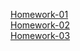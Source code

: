 [Homework-01](./goit-fullstack/goit-markup/goit-markup-hw-01)  
[Homework-02](./goit-fullstack/goit-markup/goit-markup-hw-02)  
[Homework-03](./goit-fullstack/goit-markup/goit-markup-hw-03)  
